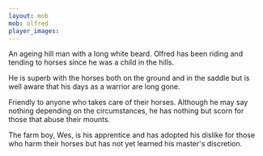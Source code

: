 ```yaml
---
layout: mob
mob: olfred
player_images:
---
```

An ageing hill man with a long white beard.  Olfred has been riding and tending to horses since he was a child in the hills.

He is superb with the horses both on the ground and in the saddle but is well aware that his days as a warrior are long gone.

Friendly to anyone who takes care of their horses.  Although he may say nothing depending on the circumstances, he has nothing but scorn for those that abuse their mounts.

The farm boy, Wes, is his apprentice and has adopted his dislike for those who harm their horses but has not yet learned his master's discretion.
